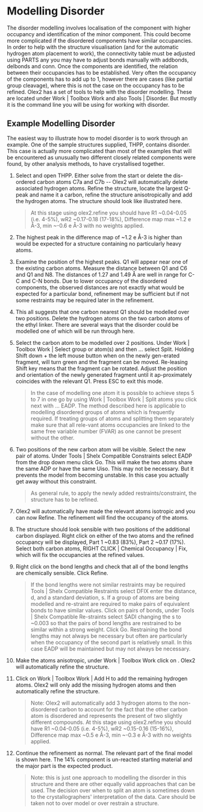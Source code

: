 # Modelling Disorder
The disorder modelling involves localisation of the component with higher occupancy and identification of the minor component. This could become more complicated if the disordered components have similar occupancies. In order to help with the structure visualisation (and for the automatic hydrogen atom placement to work), the connectivity table must be adjusted using PARTS any you may have to adjust bonds manually with addbonds, delbonds and conn.
Once the components are identified, the relation between their occupancies has to be established. Very often the occupancy of the components has to add up to 1, however there are cases (like partial group cleavage), where this is not the case on the occupancy has to be refined.
Olex2 has a set of tools to help with the disorder modelling. These are located under Work | Toolbox Work and also Tools | Disorder. But mostly it is the command line you will be using for working with disorder.
## Example Modelling Disorder
The easiest way to illustrate how to model disorder is to work through an example. One of the sample structures supplied, THPP, contains disorder. This case is actually more complicated than most of the examples that will be encountered as unusually two different closely related components were found, by other analysis methods, to have crystallised together. 
1.	Select and open THPP. Either solve from the start or delete the dis-ordered carbon atoms C7a and C7b -- Olex2 will automatically delete associated hydrogen atoms. Refine the structure, locate the largest Q-peak and name it a carbon, refine the structure anisotropically and add the hydrogen atoms. The structure should look like illustrated here. 
	>At this stage using olex2.refine you should have R1 ~0.04-0.05 (i.e. 4-5%), wR2 ~0.17-0.18 (17-18%), Difference map max ~1.2 e Å-3, min ~-0.6 e Å-3 with no weights applied.
2.	The highest peak in the difference map of ~1.2 e Å-3 is higher than would be expected for a structure containing no particularly heavy atoms. 
3.	Examine the position of the highest peaks. Q1 will appear near one of the existing carbon atoms. Measure the distance between Q1 and C6 and Q1 and N8. The distances of 1.27 and 1.49 Å are well in range for C-C and C-N bonds.
Due to lower occupancy of the disordered components, the observed distances are not exactly what would be expected for a particular bond, refinement may be sufficient but if not some restraints may be required later in the refinement.
4.	This all suggests that one carbon nearest Q1 should be modelled over two positions. Delete the hydrogen atoms on the two carbon atoms of the ethyl linker. There are several ways that the disorder could be modelled one of which will be run through here.
5.	Select the carbon atom to be modelled over 2 positions. Under Work | Toolbox Work | Select group or atom(s) and then … select Split. Holding Shift down + the left mouse button when on the newly gen-erated fragment, will turn green and the fragment can be moved. Re-leasing Shift key means that the fragment can be rotated. Adjust the position and orientation of the newly generated fragment until it ap-proximately coincides with the relevant Q1. Press ESC to exit this mode.
     
	>In the case of modelling one atom it is possible to achieve steps 5 to 7 in one go by using Work | Toolbox Work | Split atoms you click next with … EADP. The method described here is applicable to modelling disordered groups of atoms which is frequently required. If treating groups of atoms and splitting them separately make sure that all rele-vant atoms occupancies are linked to the same free variable number (FVAR) as one cannot be present without the other.
6.	Two positions of the new carbon atom will be visible. Select the new pair of atoms. Under Tools | Shelx Compatible Constraints select EADP from the drop down menu click Go. This will make the two atoms share the same ADP or have the same Uiso. This may not be necessary. But it prevents the model from becoming unstable. In this case you actually get away without this constraint. 
	>As general rule, to apply the newly added restraints/constraint, the structure has to be refined.
7.	Olex2 will automatically have made the relevant atoms isotropic and you can now Refine. The refinement will find the occupancy of the atoms.
8.	The structure should look sensible with two positions of the additional carbon displayed. Right click on either of the two atoms and the refined occupancy will be displayed, Part 1 ~0.83 (83%), Part 2 ~0.17 (17%). Select both carbon atoms, RIGHT CLICK | Chemical Occupancy | Fix, which will fix the occupancies at the refined values.
9.	Right click on the bond lengths and check that all of the bond lengths are chemically sensible. Click Refine.
	>If the bond lengths were not similar restraints may be required Tools | Shelx Compatible Restraints select DFIX enter the distance, d, and a standard deviation, s. If a group of atoms are being modelled and re-straint are required to make pairs of equivalent bonds to have similar values. Click on pairs of bonds, under Tools | Shelx Compatible Re-straints select SADI changing the s to ~0.003 so that the pairs of bond lengths are restrained to be similar within a strong weight. Click Go. Restraining the bond lengths may not always be necessary but often are particularly when the occupancy of the second part is relatively small. In this case EADP will be maintained but may not always be necessary.
10.	Make the atoms anisotropic, under Work | Toolbox Work click on   . Olex2 will automatically refine the structure.
11.	Click on Work | Toolbox Work | Add H to add the remaining hydrogen atoms. Olex2 will only add the missing hydrogen atoms and then automatically refine the structure.
	>Note: Olex2 will automatically add 3 hydrogen atoms to the non-disordered carbon to account for the fact that the other carbon atom is disordered and represents the present of two slightly different compounds. At this stage using olex2.refine you should have R1 ~0.04-0.05 (i.e. 4-5%), wR2 ~0.15-0.16 (15-16%), Difference map max ~0.5 e Å-3, min ~-0.3 e Å-3 with no weights applied.
12.	Continue the refinement as normal. The relevant part of the final model is shown here. The 14% component is un-reacted starting material and the major part is the expected product.
	>Note: this is just one approach to modelling the disorder in this structure and there are other equally valid approaches that can be used. The decision over when to split an atom is sometimes down to the crystallographers' interpretation of the data. Care should be taken not to over model or over restrain a structure.
